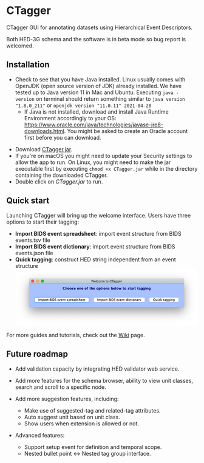 # CTagger
CTagger GUI for annotating datasets using Hierarchical Event Descriptors. 

Both HED-3G schema and the software is in beta mode so bug report is welcomed. 

## Installation
- Check to see that you have Java installed. Linux usually comes with OpenJDK (open source version of JDK) already installed. We have tested up to Java version 11 in Mac and Ubuntu. Executing `java -version` on terminal should return something similar to
`java version "1.8.0_211"` or `openjdk version "11.0.11" 2021-04-20`
    * If Java is not installed, download and install Java Runtime Environment accordingly to your OS: https://www.oracle.com/java/technologies/javase-jre8-downloads.html. You might be asked to create an Oracle account first before you can download. 
* Download [CTagger.jar](https://github.com/hed-standard/CTagger/raw/main/CTagger.jar).
* If you're on macOS you might need to update your Security settings to allow the app to run. On Linux, you might need to make the jar executable first by executing `chmod +x CTagger.jar` while in the directory containing the downloaded CTagger.
* Double click on *CTagger.jar* to run. 

## Quick start
Launching CTagger will bring up the welcome interface. Users have three options to start their tagging:
* **Import BIDS event spreadsheet**: import event structure from BIDS events.tsv file 
* **Import BIDS event dictionary**: import event structure from BIDS events.json file
* **Quick tagging**: construct HED string independent from an event structure
![tagger-launcher](CTaggerLauncher.png)

For more guides and tutorials, check out the [Wiki](https://github.com/hed-standard/CTagger/wiki) page.

## Future roadmap
* Add validation capacity by integrating HED validator web service.
* Add more features for the schema browser, ability to view unit classes, search and scroll to a specific node.
* Add more suggestion features, including:
  * Make use of suggested-tag and related-tag attributes.
  * Auto suggest unit based on unit class.
  * Show users when extension is allowed or not.

* Advanced features:
  * Support setup event for definition and temporal scope.
  * Nested bullet point <-> Nested tag group interface.
